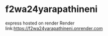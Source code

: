 # f2wa24yarapathineni

express hosted on render
Render link:<https://f2wa24yarapathineni.onrender.com>
